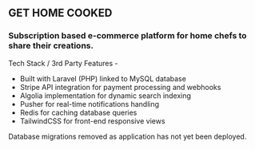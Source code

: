 ## GET HOME COOKED

### Subscription based e-commerce platform for home chefs to share their creations.

Tech Stack / 3rd Party Features -
- Built with Laravel (PHP) linked to MySQL database
- Stripe API integration for payment processing and webhooks
- Algolia implementation for dynamic search indexing
- Pusher for real-time notifications handling
- Redis for caching database queries
- TailwindCSS for front-end responsive views

Database migrations removed as application has not yet been deployed.

